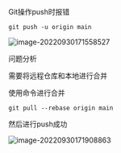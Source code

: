 Git操作push时报错

```
git push -u origin main
```

![image-20220930171558527](https://img.myhappiness.top/img/image-20220930171558527.png)

问题分析

需要将远程仓库和本地进行合并

使用命令进行合并

```
git pull --rebase origin main
```

然后进行push成功

![image-20220930171908863](https://img.myhappiness.top/img/image-20220930171908863.png)